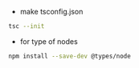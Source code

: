 - make tsconfig.json
```bash
tsc --init
```

- for type of nodes
```bash
npm install --save-dev @types/node
```